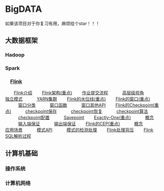 # BigDATA


如果该项目对于你复习有用，麻烦给个star！！！



## 大数据框架

### Hadoop



### Spark



###  [Flink](https://github.com/GTyingzi/BigDATA/blob/main/大数据框架/Flink.md#0)

  [Flink介绍](https://github.com/GTyingzi/BigDATA/blob/main/大数据框架/Flink.md#1)
  [Flink架构(重点)](https://github.com/GTyingzi/BigDATA/blob/main/大数据框架/Flink.md#2)
  [作业提交流程](https://github.com/GTyingzi/BigDATA/blob/main/大数据框架/Flink.md#3)
   [高层级视角](https://github.com/GTyingzi/BigDATA/blob/main/大数据框架/Flink.md#4)
   [独立模式](https://github.com/GTyingzi/BigDATA/blob/main/大数据框架/Flink.md#5)
   [YARN集群](https://github.com/GTyingzi/BigDATA/blob/main/大数据框架/Flink.md#6)
  [Flink的水位线(重点)](https://github.com/GTyingzi/BigDATA/blob/main/大数据框架/Flink.md#7)
  [Flink的窗口(重点)](https://github.com/GTyingzi/BigDATA/blob/main/大数据框架/Flink.md#8)
   [窗口分类](https://github.com/GTyingzi/BigDATA/blob/main/大数据框架/Flink.md#9)
   [窗口函数](https://github.com/GTyingzi/BigDATA/blob/main/大数据框架/Flink.md#10)
   [窗口其他API](https://github.com/GTyingzi/BigDATA/blob/main/大数据框架/Flink.md#11)
  [Flink的Checkpoint(重点)](https://github.com/GTyingzi/BigDATA/blob/main/大数据框架/Flink.md#12)
   [checkpoint保存](https://github.com/GTyingzi/BigDATA/blob/main/大数据框架/Flink.md#13)
   [checkpoint恢复](https://github.com/GTyingzi/BigDATA/blob/main/大数据框架/Flink.md#14)
   [checkpoint算法](https://github.com/GTyingzi/BigDATA/blob/main/大数据框架/Flink.md#15)
   [checkpoint配置](https://github.com/GTyingzi/BigDATA/blob/main/大数据框架/Flink.md#16)
   [Savepoint](https://github.com/GTyingzi/BigDATA/blob/main/大数据框架/Flink.md#17)
  [Exactly-One(重点)](https://github.com/GTyingzi/BigDATA/blob/main/大数据框架/Flink.md#18)
   [概念](https://github.com/GTyingzi/BigDATA/blob/main/大数据框架/Flink.md#19)
   [输入端保证](https://github.com/GTyingzi/BigDATA/blob/main/大数据框架/Flink.md#20)
   [输出端保证](https://github.com/GTyingzi/BigDATA/blob/main/大数据框架/Flink.md#21)
  [Flink的CEP(重点)](https://github.com/GTyingzi/BigDATA/blob/main/大数据框架/Flink.md#22)
   [概念](https://github.com/GTyingzi/BigDATA/blob/main/大数据框架/Flink.md#23)
   [应用场景](https://github.com/GTyingzi/BigDATA/blob/main/大数据框架/Flink.md#24)
   [模式API](https://github.com/GTyingzi/BigDATA/blob/main/大数据框架/Flink.md#25)
   [模式的检测处理](https://github.com/GTyingzi/BigDATA/blob/main/大数据框架/Flink.md#26)
  [Flink处理背压](https://github.com/GTyingzi/BigDATA/blob/main/大数据框架/Flink.md#27)
  [Flink SQL解析过程](https://github.com/GTyingzi/BigDATA/blob/main/大数据框架/Flink.md#28)

## 计算机基础

### 操作系统

### 计算机网络
